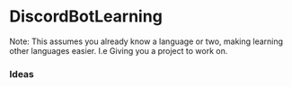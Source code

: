 # DiscordBotLearning
Note: This assumes you already know a language or two, making learning other languages easier. I.e Giving you a project to work on.

### Ideas
